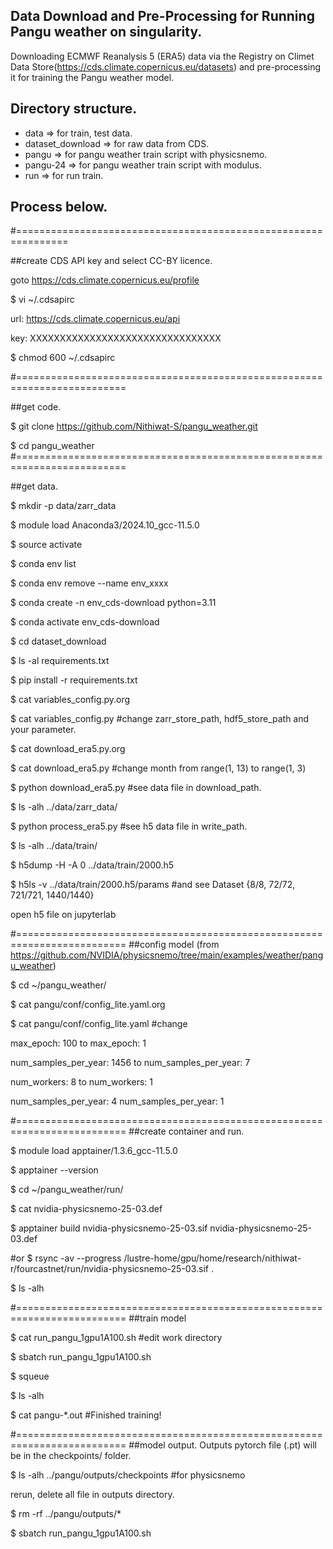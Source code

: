 ## Data Download and Pre-Processing for Running Pangu weather on singularity.
Downloading ECMWF Reanalysis 5 (ERA5) data via the Registry on Climet Data Store(https://cds.climate.copernicus.eu/datasets) and pre-processing it for training the Pangu weather model.
## Directory structure.
- data => for train, test data.
- dataset_download => for raw data from CDS.
- pangu => for pangu weather train script with physicsnemo.
- pangu-24 => for pangu weather train script with modulus. 
- run => for run train.
## Process below.
#===============================================================

##create CDS API key and select CC-BY licence.

goto https://cds.climate.copernicus.eu/profile

$ vi ~/.cdsapirc

url: https://cds.climate.copernicus.eu/api

key: XXXXXXXXXXXXXXXXXXXXXXXXXXXXXXXX


$ chmod 600 ~/.cdsapirc

#=========================================================================

##get code.

$ git clone https://github.com/Nithiwat-S/pangu_weather.git

$ cd pangu_weather
#=========================================================================

##get data.

$ mkdir -p data/zarr_data

$ module load Anaconda3/2024.10_gcc-11.5.0

$ source activate

$ conda env list

$ conda env remove --name env_xxxx

$ conda create -n env_cds-download python=3.11

$ conda activate env_cds-download

$ cd dataset_download

$ ls -al requirements.txt

$ pip install -r requirements.txt

$ cat variables_config.py.org

$ cat variables_config.py  #change zarr_store_path, hdf5_store_path and your parameter.

$ cat download_era5.py.org

$ cat download_era5.py  #change month from range(1, 13) to range(1, 3)

$ python download_era5.py  #see data file in download_path.

$ ls -alh ../data/zarr_data/

$ python process_era5.py  #see h5 data file in write_path.

$ ls -alh ../data/train/

$ h5dump -H -A 0 ../data/train/2000.h5

$ h5ls -v ../data/train/2000.h5/params  #and see Dataset {8/8, 72/72, 721/721, 1440/1440}

open h5 file on jupyterlab

#=========================================================================
##config model (from https://github.com/NVIDIA/physicsnemo/tree/main/examples/weather/pangu_weather)

$ cd ~/pangu_weather/

$ cat pangu/conf/config_lite.yaml.org

$ cat pangu/conf/config_lite.yaml  #change

max_epoch: 100 to max_epoch: 1

num_samples_per_year: 1456 to num_samples_per_year: 7

num_workers: 8 to num_workers: 1

num_samples_per_year: 4 num_samples_per_year: 1

#=========================================================================
##create container and run.

$ module load apptainer/1.3.6_gcc-11.5.0

$ apptainer --version

$ cd ~/pangu_weather/run/

$ cat nvidia-physicsnemo-25-03.def

$ apptainer build nvidia-physicsnemo-25-03.sif nvidia-physicsnemo-25-03.def

#or $ rsync -av --progress /lustre-home/gpu/home/research/nithiwat-r/fourcastnet/run/nvidia-physicsnemo-25-03.sif .

$ ls -alh

#=========================================================================
##train model

$ cat run_pangu_1gpu1A100.sh  #edit work directory

$ sbatch run_pangu_1gpu1A100.sh

$ squeue

$ ls -alh

$ cat pangu-*.out  #Finished training!

#=========================================================================
##model output. Outputs pytorch file (.pt) will be in the checkpoints/ folder.

$ ls -alh ../pangu/outputs/checkpoints  #for physicsnemo

rerun, delete all file in outputs directory.

$ rm -rf ../pangu/outputs/*

$ sbatch run_pangu_1gpu1A100.sh
